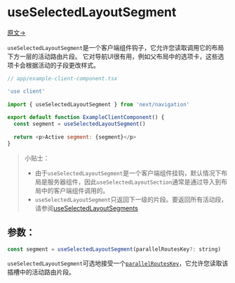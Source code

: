 # useSelectedLayoutSegment

[原文->](https://nextjs.org/docs/app/api-reference/functions/use-selected-layout-segment)

`useSelectedLayoutSegment`是一个客户端组件钩子，它允许您读取调用它的布局下方一层的活动路由片段。
它对导航UI很有用，例如父布局中的选项卡，这些选项卡会根据活动的子段更改样式。

```javascript
// app/example-client-component.tsx

'use client'
 
import { useSelectedLayoutSegment } from 'next/navigation'
 
export default function ExampleClientComponent() {
  const segment = useSelectedLayoutSegment()
 
  return <p>Active segment: {segment}</p>
}
```

> 小贴士：
> 
> - 由于`useSelectedLayoutSegment`是一个客户端组件挂钩，默认情况下布局是服务器组件，因此`useSelectedLayoutSection`通常是通过导入到布局中的客户端组件调用的。
> - `useSelectedLayoutSegment`只返回下一级的片段。要返回所有活动段，请参阅[useSelectedLayoutSegments](./useSelectedLayoutSegments.md)

## 参数：

```javascript
const segment = useSelectedLayoutSegment(parallelRoutesKey?: string)
```

`useSelectedLayoutSegment`可选地接受一个[`parallelRoutesKey`](../../01_创建应用/1_Routing(路由)/10_Parallel_Routes.md#useselectedlayoutsegments)，它允许您读取该插槽中的活动路由片段。

